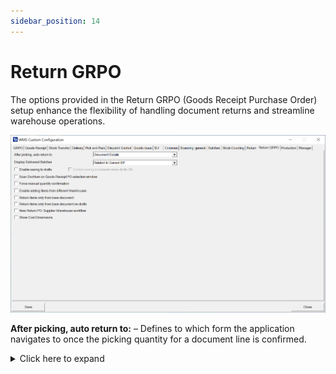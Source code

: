 ```yaml
---
sidebar_position: 14
---
```


# Return GRPO

The options provided in the Return GRPO (Goods Receipt Purchase Order) setup enhance the flexibility of handling document returns and streamline warehouse operations.

![Return GRPO](./media/return-grpo/return-grpo.png)

**After picking, auto return to:** – Defines to which form the application navigates to once the picking quantity for a document line is confirmed.
    <details>
    <summary>Click here to expand</summary>
    <div>
    **Document Details Workflow**

        ![Document Details Workflow](./media/return-grpo/document-details-workflow.png)

        **Item Details WorkFlow**

        ![Item Details Workflow](./media/return-grpo/item-details-workflow.png)
    </div>
    </details>

**Display Delivered Batches** –  Shows all batches or only the batches associated with the relevant Business Partner, based on the corresponding SAP Business One setting.

    ![Display Delivered Batches](./media/return-grpo/return-batches.png)

**Enable saving to drafts** – Allows saving documents as document drafts.
    <details>
    <summary>Click here to expand</summary>
    <div>
    By default, the option is switched off, and the Remarks window looks like this:

        ![Remarks Window](./media/return-grpo/remarks.png)

    When the option is switched on, the Remarks window looks like this:

        ![Remarks Window](./media/return-grpo/remarks-01.png)
    </div>
    </details>

**Enable saving documents when drafts ON** – Provides the option to choose whether to save a transaction as a document or as a draft on the Remarks form. When this option is checked, two options are made available in the Remarks field:

        ![Save Documents](./media/return-grpo/remarks-02.png)

**Scan DocNum on Goods Receipt PO select window** – Checking this option enables scanning a document using its DocNum instead of DocEntry.

**Force manual quantity confirmation** – When this option is checked, it requires manual confirmation of the previously entered quantity. Scanning a barcode alone will not confirm it automatically.

**Enable adding Items from different Warehouses** – Allows adding items from multiple warehouses.

**Return Items only from the base document** – When checked, the return document's item list is restricted to items from the base document. Unchecking this option allows creating a return document with any items added to the list.

**Return Items only from the base document for drafts** – Functions the same as the above option but applies specifically to draft documents.

**New Return PO: Supplier-Warehouse workflow** – Checking this option affects the workflow in how the Supplier form is displayed first. When this option is active, scanning a serial or batch number on the Warehouse selection window triggers the "Fast Scan," automatically selecting the warehouse, item, serial/batch, and quantity from the barcode and adding it to the document.

**Show Cost Dimensions** – Checking this checkbox Adds a button on the Quantity form (located next to the Back button) that opens the Cost Dimensions form.

---
By configuring these options, businesses can tailor the return process to their preferences, ensuring that inventory management is more efficient and that all relevant document information is accurately reflected. 